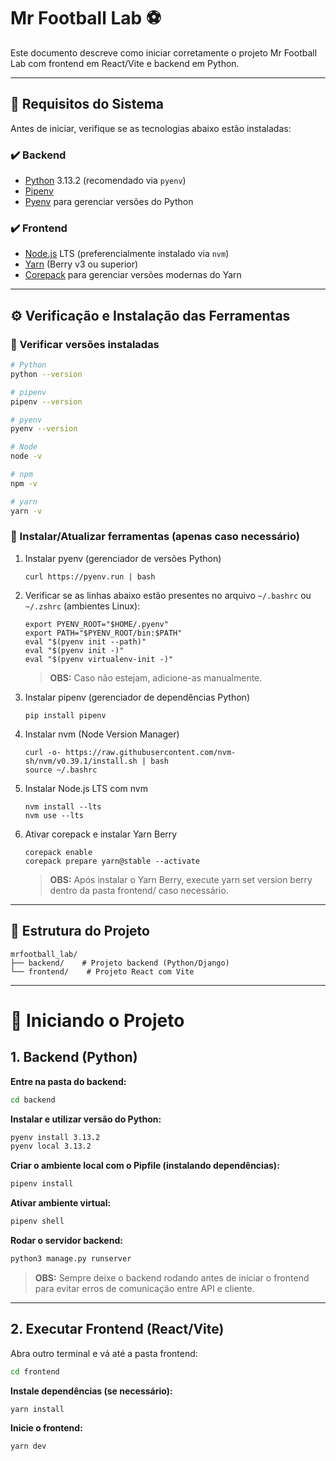 # Mr Football Lab ⚽️

Este documento descreve como iniciar corretamente o projeto Mr Football Lab com frontend em React/Vite e backend em Python.

---

## 🧰 Requisitos do Sistema

Antes de iniciar, verifique se as tecnologias abaixo estão instaladas:

### ✔️ Backend
- [Python](https://www.python.org/) 3.13.2 (recomendado via `pyenv`)
- [Pipenv](https://pipenv.pypa.io/en/latest/)
- [Pyenv](https://github.com/pyenv/pyenv) para gerenciar versões do Python

### ✔️ Frontend
- [Node.js](https://nodejs.org/en/) LTS (preferencialmente instalado via `nvm`)
- [Yarn](https://yarnpkg.com/) (Berry v3 ou superior)
- [Corepack](https://nodejs.org/api/corepack.html) para gerenciar versões modernas do Yarn

---

## ⚙️ Verificação e Instalação das Ferramentas

### 🔹 Verificar versões instaladas

```bash
# Python
python --version

# pipenv
pipenv --version

# pyenv
pyenv --version

# Node
node -v

# npm
npm -v

# yarn
yarn -v
```

### 🔹 Instalar/Atualizar ferramentas (apenas caso necessário)

1.  Instalar pyenv (gerenciador de versões Python)
    ```
    curl https://pyenv.run | bash
    ```

2. Verificar se as linhas abaixo estão presentes no arquivo `~/.bashrc` ou `~/.zshrc` (ambientes Linux):
    ```
    export PYENV_ROOT="$HOME/.pyenv"
    export PATH="$PYENV_ROOT/bin:$PATH"
    eval "$(pyenv init --path)"
    eval "$(pyenv init -)"
    eval "$(pyenv virtualenv-init -)"
    ```
    > **OBS:** Caso não estejam, adicione-as manualmente.

 3. Instalar pipenv (gerenciador de dependências Python)
    ```
    pip install pipenv
    ```

4. Instalar nvm (Node Version Manager)
    ```
    curl -o- https://raw.githubusercontent.com/nvm-sh/nvm/v0.39.1/install.sh | bash
    source ~/.bashrc
    ```

5. Instalar Node.js LTS com nvm
    ```
    nvm install --lts
    nvm use --lts
    ```

6. Ativar corepack e instalar Yarn Berry
    ```
    corepack enable
    corepack prepare yarn@stable --activate
    ```

    > **OBS:** Após instalar o Yarn Berry, execute yarn set version berry dentro da pasta frontend/ caso necessário.
---

## 📌 Estrutura do Projeto

```
mrfootball_lab/
├── backend/    # Projeto backend (Python/Django)
└── frontend/    # Projeto React com Vite
```

---

# 🚀 Iniciando o Projeto

## 1. Backend (Python)

**Entre na pasta do backend:**

```bash
cd backend
```

**Instalar e utilizar versão do Python:**
```bash
pyenv install 3.13.2
pyenv local 3.13.2
```

**Criar o ambiente local com o Pipfile (instalando dependências):**
```bash
pipenv install
```

**Ativar ambiente virtual:**

```bash
pipenv shell
```

**Rodar o servidor backend:**

```bash
python3 manage.py runserver
```

> **OBS:** Sempre deixe o backend rodando antes de iniciar o frontend para evitar erros de comunicação entre API e cliente.

---

## 2. Executar Frontend (React/Vite)

Abra outro terminal e vá até a pasta frontend:

```bash
cd frontend
```

**Instale dependências (se necessário):**

```bash
yarn install
```

**Inicie o frontend:**

```bash
yarn dev
```